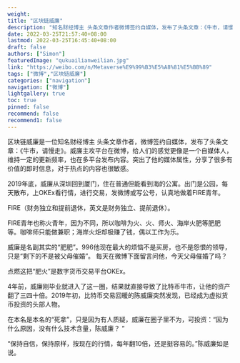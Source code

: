 ```yaml
---
weight: 
title: "区块链威廉"
description: "知名财经博主 头条文章作者微博签约自媒体，发布了头条文章：《牛市，请慢走》"
date: 2022-03-25T21:57:40+08:00
lastmod: 2022-03-25T16:45:40+08:00
draft: false
authors: ["Simon"]
featuredImage: "qukuailianweilian.jpg"
link: "https://weibo.com/n/Metaverse%E9%99%B3%E5%A8%81%E5%BB%89"
tags: ["微博","区块链威廉"]
categories: ["navigation"]
navigation: ["微博"]
lightgallery: true
toc: true
pinned: false
recommend: false
recommend1: false
---
```

区块链威廉是一位知名财经博主 头条文章作者，微博签约自媒体，发布了头条文章：《牛市，请慢走》。威廉主攻平台在微博，给人们的感觉更像是一个自媒体人，维持一定的更新频率，也在多平台发布内容。突出了他的媒体属性，分享了很多有价值的即时信息，对于热点的内容也很敏感。

2019年底，威廉从深圳回到厦门，住在普通但能看到海的公寓。出门是公园，每天散布，上OKEx看行情，进行交易，发微博或写公号，认真地做着FIRE青年。

FIRE（财务独立和提前退休，英文是财务独立、提前退休）。

FIRE青年也称火青年，因为不同，所以咖啡为火、火、师火、海岸火肥等肥肥等。咖啡师只能做兼职；海岸火炬却极赚了钱，偶以工作为乐。

威廉是名副其实的“肥肥”。996他现在最大的烦恼不是买房，也不是怨恨的领导，只是“剩下的不是被父母催婚”。
每天在微博下面留言问他，今天父母催婚了吗？

点燃这把“肥火”是数字货币交易平台OKEx。

4年前，威廉刚毕业就进入了这一圈，结果就直接导致了比特币牛市，让他的资产翻了三四十倍。2019年初，比特币交易回暖的陈威廉突然发现，已经成为虚拟货币投资的头部人物。

在本名是本名的“死拿”，只是因为有人质疑，威廉在圈子里不为，可投资：“因为什么原因，没有什么技术含量，陈威廉？ ”

“保持自信，保持原样，按现在的行情，每年翻10倍，还是挺容易的。”陈威廉如是说。